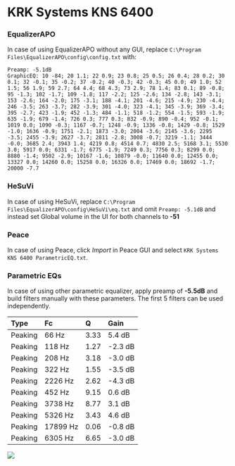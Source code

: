 # KRK Systems KNS 6400

### EqualizerAPO
In case of using EqualizerAPO without any GUI, replace `C:\Program Files\EqualizerAPO\config\config.txt`
with:
```
Preamp: -5.1dB
GraphicEQ: 10 -84; 20 1.1; 22 0.9; 23 0.8; 25 0.5; 26 0.4; 28 0.2; 30 0.1; 32 -0.1; 35 -0.2; 37 -0.2; 40 -0.3; 42 -0.3; 45 0.0; 49 1.0; 52 1.5; 56 1.9; 59 2.7; 64 4.4; 68 4.3; 73 2.9; 78 1.4; 83 0.1; 89 -0.8; 95 -1.3; 102 -1.7; 109 -1.8; 117 -2.2; 125 -2.6; 134 -2.8; 143 -3.1; 153 -2.6; 164 -2.0; 175 -3.1; 188 -4.1; 201 -4.6; 215 -4.9; 230 -4.4; 246 -3.5; 263 -3.7; 282 -3.9; 301 -4.0; 323 -4.1; 345 -3.9; 369 -3.4; 395 -2.7; 423 -1.9; 452 -1.3; 484 -1.1; 518 -1.2; 554 -1.5; 593 -1.9; 635 -1.9; 679 -1.4; 726 0.3; 777 0.3; 832 -0.9; 890 -0.4; 952 -0.1; 1019 0.0; 1090 -0.3; 1167 -0.7; 1248 -0.9; 1336 -0.8; 1429 -0.8; 1529 -1.0; 1636 -0.9; 1751 -2.1; 1873 -3.0; 2004 -3.6; 2145 -3.6; 2295 -3.5; 2455 -3.9; 2627 -3.7; 2811 -2.8; 3008 -0.7; 3219 -1.1; 3444 -0.0; 3685 2.4; 3943 1.4; 4219 0.8; 4514 0.7; 4830 2.5; 5168 3.1; 5530 3.0; 5917 0.0; 6331 -1.7; 6775 -1.9; 7249 0.3; 7756 0.3; 8299 0.0; 8880 -1.4; 9502 -2.9; 10167 -1.6; 10879 -0.0; 11640 0.0; 12455 0.0; 13327 0.0; 14260 0.0; 15258 0.0; 16326 0.0; 17469 0.0; 18692 -1.7; 20000 -7.7
```

### HeSuVi
In case of using HeSuVi, replace `C:\Program Files\EqualizerAPO\config\HeSuVi\eq.txt` and omit `Preamp:
-5.1dB` and instead set Global volume in the UI for both channels to **-51**

### Peace
In case of using Peace, click *Import* in Peace GUI and select `KRK Systems KNS 6400 ParametricEQ.txt`.

### Parametric EQs
In case of using other parametric equalizer, apply preamp of **-5.5dB** and build filters manually with
these parameters. The first 5 filters can be used independently.

| Type    | Fc       |    Q | Gain    |
|:--------|:---------|:-----|:--------|
| Peaking | 66 Hz    | 3.33 | 5.4 dB  |
| Peaking | 118 Hz   | 1.27 | -2.3 dB |
| Peaking | 208 Hz   | 3.18 | -3.0 dB |
| Peaking | 322 Hz   | 1.55 | -3.5 dB |
| Peaking | 2226 Hz  | 2.62 | -4.3 dB |
| Peaking | 452 Hz   | 9.15 | 0.6 dB  |
| Peaking | 3738 Hz  | 8.77 | 3.1 dB  |
| Peaking | 5326 Hz  | 3.43 | 4.6 dB  |
| Peaking | 17899 Hz | 0.06 | -0.8 dB |
| Peaking | 6305 Hz  | 6.65 | -3.0 dB |

![](https://raw.githubusercontent.com/jaakkopasanen/AutoEq/master/results/headphonecom/sbaf-serious/KRK%20Systems%20KNS%206400/KRK%20Systems%20KNS%206400.png)